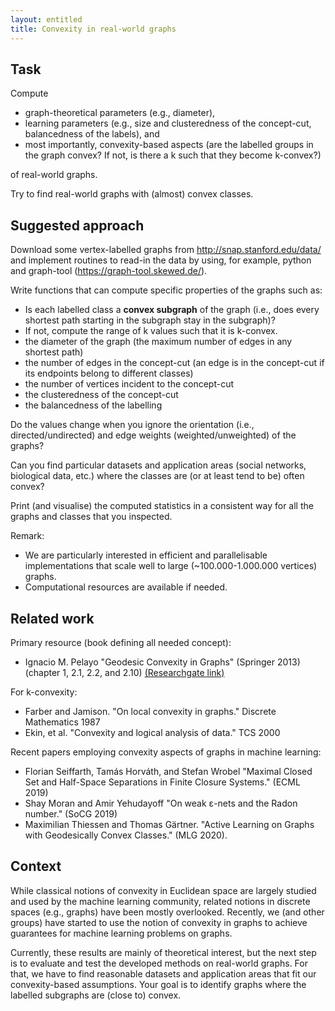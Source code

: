 ```yaml
---
layout: entitled
title: Convexity in real-world graphs
---
```



## Task
Compute
* graph-theoretical parameters (e.g., diameter),
* learning parameters (e.g., size and clusteredness of the concept-cut, balancedness of the labels), and
* most importantly, convexity-based aspects (are the labelled groups in the graph convex? If not, is there a k such that they become k-convex?) 

of real-world graphs.

Try to find real-world graphs with (almost) convex classes.
## Suggested approach 
Download some vertex-labelled graphs from http://snap.stanford.edu/data/ and implement routines to read-in the data by using, for example, python and graph-tool (https://graph-tool.skewed.de/).

Write functions that can compute specific properties of the graphs such as:
* Is each labelled class a **convex subgraph** of the graph (i.e., does every shortest path starting in the subgraph stay in the subgraph)?
* If not, compute the range of k values such that it is k-convex.
* the diameter of the graph (the maximum number of edges in any shortest path)
* the number of edges in the concept-cut (an edge is in the concept-cut if its endpoints belong to different classes)
* the number of vertices incident to the concept-cut
* the clusteredness of the concept-cut
* the balancedness of the labelling

Do the values change when you ignore the orientation (i.e., directed/undirected) and edge weights (weighted/unweighted) of the graphs?

Can you find particular datasets and application areas (social networks, biological data, etc.) where the classes are (or at least tend to be) often convex? 

Print (and visualise) the computed statistics in a consistent way for all the graphs and classes that you inspected.

Remark: 
* We are particularly interested in efficient and parallelisable implementations that scale well to large (~100.000-1.000.000 vertices) graphs. 
* Computational resources are available if needed.

## Related work
Primary resource (book defining all needed concept):
* Ignacio M. Pelayo "Geodesic Convexity in Graphs" (Springer 2013) (chapter 1, 2.1, 2.2, and 2.10) [(Researchgate link)](https://www.researchgate.net/profile/Ignacio-Pelayo/publication/299689772_Graph_Operations/links/5bf430334585150b2bc4952b/Graph-Operations.pdf)

For k-convexity:
* Farber and Jamison. "On local convexity in graphs." Discrete Mathematics  1987
* Ekin, et al. "Convexity and logical analysis of data." TCS 2000

Recent papers employing convexity aspects of graphs in machine learning:
* Florian Seiffarth, Tamás Horváth, and Stefan Wrobel "Maximal Closed Set and Half-Space Separations in Finite Closure Systems." (ECML 2019)
* Shay Moran and Amir Yehudayoff "On weak ε-nets and the Radon number." (SoCG 2019)
* Maximilian Thiessen and Thomas Gärtner. "Active Learning on Graphs with Geodesically Convex Classes." (MLG 2020).

## Context
While classical notions of convexity in Euclidean space are largely studied and used by the machine learning community, related notions in discrete spaces (e.g., graphs) have been mostly overlooked. Recently, we (and other groups) have started to use the notion of convexity in graphs to achieve guarantees for machine learning problems on graphs.

Currently, these results are mainly of theoretical interest, but the next step is to evaluate and test the developed methods on real-world graphs. For that, we have to find reasonable datasets and application areas that fit our convexity-based assumptions. Your goal is to identify graphs where the labelled subgraphs are (close to) convex.
